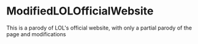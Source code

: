 # ModifiedLOLOfficialWebsite
This is a parody of LOL's official website, with only a partial parody of the page and modifications  
